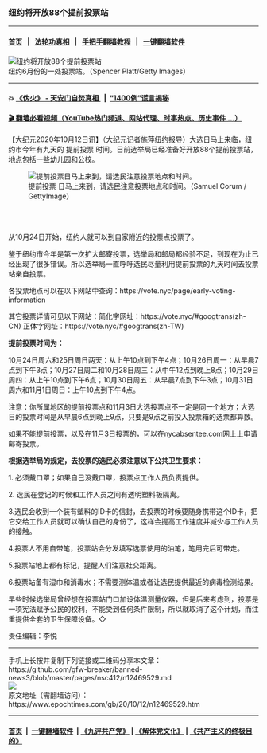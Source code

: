 ### 纽约将开放88个提前投票站
------------------------

#### [首页](https://github.com/gfw-breaker/banned-news3/blob/master/README.md) &nbsp;&nbsp;|&nbsp;&nbsp; [法轮功真相](https://github.com/begood0513/basic/blob/master/README.md)  &nbsp;&nbsp;|&nbsp;&nbsp; [手把手翻墙教程](https://github.com/gfw-breaker/guides/wiki)  &nbsp;&nbsp;|&nbsp;&nbsp; [一键翻墙软件](https://github.com/gfw-breaker/nogfw/blob/master/README.md)  



<div><img alt="纽约将开放88个提前投票站" class="attachment-djy_600_400 size-djy_600_400 wp-post-image" src="https://i.epochtimes.com/assets/uploads/2020/10/6850db67dfd98dfd0a70b59be5d7d5ef-600x400.jpg"/>
<div class="caption">
 纽约6月份的一处投票站。（Spencer Platt/Getty Images）
</div></div><hr/>

#### 💥 [《伪火》 - 天安门自焚真相 ](http://158.247.195.190:10000/videos/blog/weihuo.html)&nbsp; |&nbsp; [“1400例”谎言揭秘  ](http://158.247.195.190:10000/videos/blog/jiexi1400.html)

#### [ 🎬  翻墙必看视频（YouTube热门频道、网站代理、时事热点、历史事件 ...）](https://github.com/gfw-breaker/links/blob/master/banned.md)

<div><p>
 【大纪元2020年10月12日讯】（大纪元记者施萍纽约报导）大选日马上来临，纽约市今年有九天的
 <ok href="https://www.epochtimes.com/gb/tag/%E6%8F%90%E5%89%8D%E6%8A%95%E7%A5%A8.html">
  提前投票
 </ok>
 时间。日前选举局已经准备好开放88个提前投票站，地点包括一些幼儿园和公校。
</p>
<figure class="wp-caption aligncenter" id="12469532" style="width: 500px">
 <img alt="提前投票日马上来到，请选民注意投票地点和时间。" src="https://i.epochtimes.com/assets/uploads/2020/10/31bb1f9ecda0ecf8568aea7c65c1e02f-450x300.jpg"/>
 <br/><figcaption class="wp-caption-text">
  <ok href="https://www.epochtimes.com/gb/tag/%E6%8F%90%E5%89%8D%E6%8A%95%E7%A5%A8.html">
   提前投票
  </ok>
  日马上来到，请选民注意投票地点和时间。（Samuel Corum / GettyImage）
 </figcaption><br/>
</figure><br/>
<p>
 从10月24日开始，纽约人就可以到自家附近的投票点投票了。
</p>
<p>
 鉴于纽约市今年是第一次扩大邮寄投票，选举局和邮局都经验不足，到现在为止已经出现了很多错误。所以选举局一直呼吁选民尽量利用提前投票的九天时间去投票站亲自投票。
</p>
<p>
 各投票地点可以在以下网站中查询：https://vote.nyc/page/early-voting-information
</p>
<p>
 其它投票详情可见以下网站：简化字网址：https://vote.nyc/#googtrans(zh-CN) 正体字网址：https://vote.nyc/#googtrans(zh-TW)
</p>
<p>
 <strong>
  提前投票时间为：
 </strong>
</p>
<p>
 10月24日周六和25日周日两天：从上午10点到下午4点；10月26日周一：从早晨7点到下午3点；10月27日周二和10月28日周三：从中午12点到晚上8点；10月29日周四：从上午10点到下午6点；10月30日周五：从早晨7点到下午3点；10月31日周六和11月1日周日：上午10点到下午4点。
</p>
<p>
 注意：你所属地区的提前投票点和11月3日大选投票点不一定是同一个地方；大选日的投票时间是从早晨6点到晚上9点，只要是9点之前投入投票箱的选票都算数。
</p>
<p>
 如果不能提前投票，以及在11月3日投票的，可以在nycabsentee.com网上上申请邮寄投票。
</p>
<p>
 <strong>
  根据选举局的规定，去投票的选民必须注意以下公共卫生要求：
 </strong>
</p>
<p>
 1. 必须戴口罩；如果自己没戴口罩，投票点工作人员负责提供。
</p>
<p>
 2. 选民在登记的时候和工作人员之间有透明塑料板隔离。
</p>
<p>
 3.选民会收到一个装有塑料的ID卡的信封，去投票的时候要随身携带这个ID卡，把它交给工作人员就可以确认自己的身份了，这样会提高工作速度并减少与工作人员的接触。
</p>
<p>
 4.投票人不用自带笔，投票站会分发填写选票使用的油笔，笔用完后可带走。
</p>
<p>
 5.投票站地上都有标记，提醒人们注意社交距离。
</p>
<p>
 6.投票站备有湿巾和消毒水；不需要测体温或者让选民提供最近的病毒检测结果。
</p>
<p>
 早些时候选举局曾经想在投票站门口加设体温测量仪器，但是后来考虑到，投票是一项宪法赋予公民的权利，不能受到任何条件限制，所以就取消了这个计划，而注重提供全套的卫生保障设备。◇
</p>
<p>
 责任编辑：李悦
</p>
</div>
<hr/>
手机上长按并复制下列链接或二维码分享本文章：<br/>
https://github.com/gfw-breaker/banned-news3/blob/master/pages/nsc412/n12469529.md <br/>
<a href='https://github.com/gfw-breaker/banned-news3/blob/master/pages/nsc412/n12469529.md'><img src='https://github.com/gfw-breaker/banned-news3/blob/master/pages/nsc412/n12469529.md.png'/></a> <br/>
原文地址（需翻墙访问）：https://www.epochtimes.com/gb/20/10/12/n12469529.htm


------------------------
#### [首页](https://github.com/gfw-breaker/banned-news3/blob/master/README.md) &nbsp;|&nbsp; [一键翻墙软件](https://github.com/gfw-breaker/nogfw/blob/master/README.md) &nbsp;| [《九评共产党》](https://github.com/gfw-breaker/9ping.md/blob/master/README.md#九评之一评共产党是什么) | [《解体党文化》](https://github.com/gfw-breaker/jtdwh.md/blob/master/README.md) | [《共产主义的终极目的》](https://github.com/gfw-breaker/gczydzjmd.md/blob/master/README.md)


<img src='http://gfw-breaker.win/banned-news3/pages/nsc412/n12469529.md' width='0px' height='0px'/>